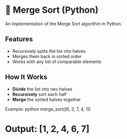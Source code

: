 # 🧮 Merge Sort (Python)

An implementation of the Merge Sort algorithm in Python.

## Features

- Recursively splits the list into halves
- Merges them back in sorted order
- Works with any list of comparable elements

## How It Works

- **Divide** the list into two halves
- **Recursively** sort each half
- **Merge** the sorted halves together

Example:
python
merge_sort([6, 2, 7, 4, 1])
# Output: [1, 2, 4, 6, 7]
